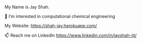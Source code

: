 My Name is Jay Shah.

👀 I’m interested in computational chemical engineering

My Website: https://shah-jay.herokuapp.com/

📫 Reach me on LinkedIn https://www.linkedin.com/in/jayshah-iit/

<!---
Jay1109shah/Jay1109shah is a ✨ special ✨ repository because its `README.md` (this file) appears on your GitHub profile.
You can click the Preview link to take a look at your changes.
--->
